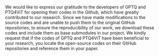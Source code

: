 We would like to express our gratitude to the developers of GPTQ and PTQ4ViT for opening their codes in the Github, which have greatly contributed to our research. 
Since we have made modifications to the source codes and are unable to push them to the original GitHub repositories, to ensure the reproducibility of our work, we download these codes and include them as base submodules in our project.
We kindly request that if the codes of GPTQ and PTQ4ViT have been beneficial to your research, you locate the open-source codes on their GitHub repositories and reference them in your paper.